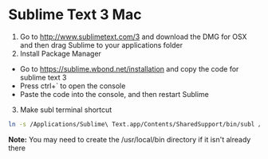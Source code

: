 Sublime Text 3 Mac
==================

1. Go to http://www.sublimetext.com/3 and download the DMG for OSX and then drag Sublime to your applications folder
2. Install Package Manager
  * Go to https://sublime.wbond.net/installation and copy the code for sublime text 3
  * Press ctrl+` to open the console 
  * Paste the code into the console, and then restart Sublime
3. Make subl terminal shortcut
  ```bash
  ln -s /Applications/Sublime\ Text.app/Contents/SharedSupport/bin/subl /usr/local/bin/subl
  ```
  **Note:** You may need to create the /usr/local/bin directory if it isn't already there
